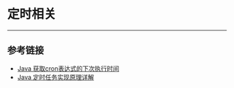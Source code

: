 # 定时相关
***

## 参考链接
- [Java 获取cron表达式的下次执行时间](https://blog.csdn.net/he37176427/article/details/113527930?utm_medium=distribute.pc_relevant.none-task-blog-2%7Edefault%7EBlogCommendFromMachineLearnPai2%7Edefault-1.control&dist_request_id=&depth_1-utm_source=distribute.pc_relevant.none-task-blog-2%7Edefault%7EBlogCommendFromMachineLearnPai2%7Edefault-1.control)
- [Java 定时任务实现原理详解](https://blog.csdn.net/u013332124/article/details/79603943)